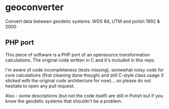 # geoconverter
Convert data between geodetic systems: WGS 84, UTM and polish 1992 &amp; 2000

## PHP port

This piece of software is a PHP port of an opensource transformation calculations. The original code written in C and it's included in this repo.

I'm aware of code incompleteness (tests missing), somewhat noisy code for core calculations (first cleaning done though) and still C-style class usage (I sticked with the original code architecture for now)... so please do not hesitate to open any pull request.

Also - some descriptions (but not the code itself) are still in Polish but if you know the geodetic systems that shouldn't be a problem.
